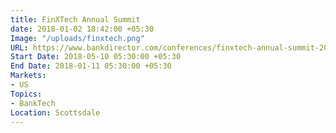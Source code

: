 ```yaml
---
title: FinXTech Annual Summit
date: 2018-01-02 18:42:00 +05:30
Image: "/uploads/finxtech.png"
URL: https://www.bankdirector.com/conferences/finxtech-annual-summit-2018
Start Date: 2018-05-10 05:30:00 +05:30
End Date: 2018-01-11 05:30:00 +05:30
Markets:
- US
Topics:
- BankTech
Location: Scottsdale
---
```


